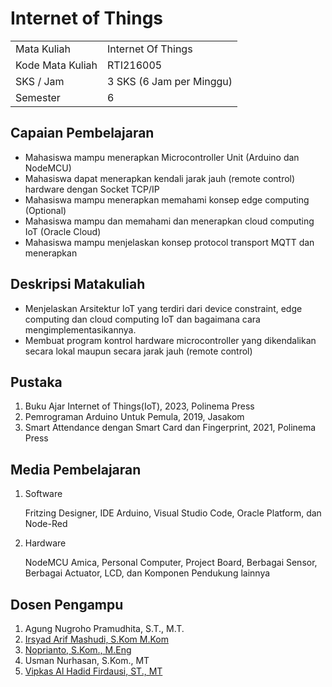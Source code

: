 # Internet of Things

|                  |                          |
|------------------|--------------------------|
| Mata Kuliah      | Internet Of Things       |
| Kode Mata Kuliah | RTI216005                |
| SKS / Jam        | 3 SKS (6 Jam per Minggu) |
| Semester         | 6                        |

## Capaian Pembelajaran

- Mahasiswa mampu menerapkan Microcontroller Unit (Arduino dan NodeMCU)
- Mahasiswa dapat menerapkan kendali jarak jauh (remote control) hardware dengan Socket TCP/IP
- Mahasiswa mampu menerapkan memahami konsep edge computing (Optional)
- Mahasiswa mampu dan memahami dan menerapkan cloud computing IoT (Oracle Cloud)
- Mahasiswa mampu menjelaskan konsep protocol transport MQTT dan menerapkan

## Deskripsi Matakuliah

- Menjelaskan Arsitektur IoT yang terdiri dari device constraint, edge computing dan cloud computing IoT dan bagaimana
  cara mengimplementasikannya.
- Membuat program kontrol hardware microcontroller yang dikendalikan secara lokal maupun secara jarak jauh (remote
  control)

## Pustaka

1. Buku Ajar Internet of Things(IoT), 2023, Polinema Press
2. Pemrograman Arduino Untuk Pemula, 2019, Jasakom
3. Smart Attendance dengan Smart Card dan Fingerprint, 2021, Polinema Press

## Media Pembelajaran

1. Software

   Fritzing Designer, IDE Arduino, Visual Studio Code, Oracle Platform, dan Node-Red
2. Hardware

   NodeMCU Amica, Personal Computer, Project Board, Berbagai Sensor, Berbagai Actuator, LCD, dan Komponen Pendukung
   lainnya

## Dosen Pengampu

1. Agung Nugroho Pramudhita, S.T., M.T.
2. [Irsyad Arif Mashudi, S.Kom M.Kom](https://github.com/daysri)
3. [Noprianto, S.Kom., M.Eng](https://github.com/0d3ng)
4. Usman Nurhasan, S.Kom., MT
5. [Vipkas Al Hadid Firdausi, ST., MT](https://github.com/vipkas) 
